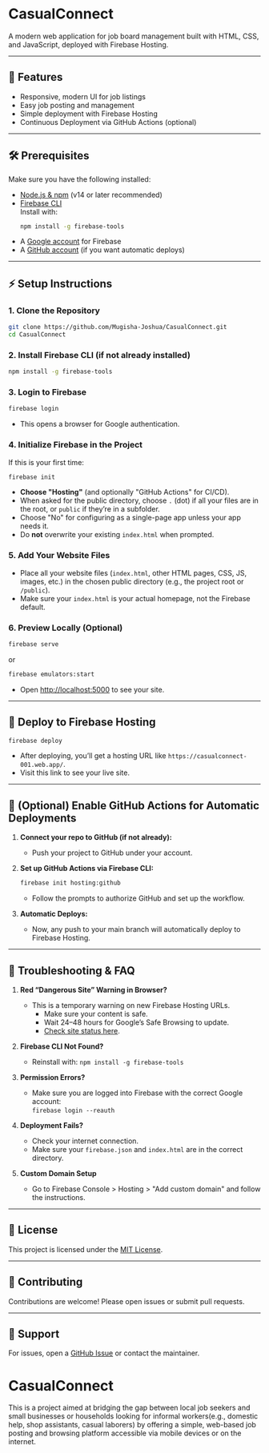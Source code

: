 # CasualConnect

A modern web application for job board management built with HTML, CSS, and JavaScript, deployed with Firebase Hosting.

---

## 🚀 Features

- Responsive, modern UI for job listings
- Easy job posting and management
- Simple deployment with Firebase Hosting
- Continuous Deployment via GitHub Actions (optional)

---

## 🛠 Prerequisites

Make sure you have the following installed:

- [Node.js & npm](https://nodejs.org/) (v14 or later recommended)
- [Firebase CLI](https://firebase.google.com/docs/cli)  
  Install with:  
  ```bash
  npm install -g firebase-tools
  ```
- A [Google account](https://accounts.google.com/) for Firebase
- A [GitHub account](https://github.com/) (if you want automatic deploys)

---

## ⚡️ Setup Instructions

### 1. **Clone the Repository**

```bash
git clone https://github.com/Mugisha-Joshua/CasualConnect.git
cd CasualConnect
```

### 2. **Install Firebase CLI (if not already installed)**

```bash
npm install -g firebase-tools
```

### 3. **Login to Firebase**

```bash
firebase login
```
- This opens a browser for Google authentication.

### 4. **Initialize Firebase in the Project**

If this is your first time:
```bash
firebase init
```
- **Choose "Hosting"** (and optionally "GitHub Actions" for CI/CD).
- When asked for the public directory, choose `.` (dot) if all your files are in the root, or `public` if they’re in a subfolder.
- Choose "No" for configuring as a single-page app unless your app needs it.
- Do **not** overwrite your existing `index.html` when prompted.

### 5. **Add Your Website Files**

- Place all your website files (`index.html`, other HTML pages, CSS, JS, images, etc.) in the chosen public directory (e.g., the project root or `/public`).
- Make sure your `index.html` is your actual homepage, not the Firebase default.

### 6. **Preview Locally (Optional)**

```bash
firebase serve
```
or
```bash
firebase emulators:start
```
- Open [http://localhost:5000](http://localhost:5000) to see your site.

---

## 🚀 Deploy to Firebase Hosting

```bash
firebase deploy
```
- After deploying, you’ll get a hosting URL like `https://casualconnect-001.web.app/`.
- Visit this link to see your live site.

---

## 🔄 (Optional) Enable GitHub Actions for Automatic Deployments

1. **Connect your repo to GitHub (if not already):**
   - Push your project to GitHub under your account.

2. **Set up GitHub Actions via Firebase CLI:**

   ```bash
   firebase init hosting:github
   ```

   - Follow the prompts to authorize GitHub and set up the workflow.

3. **Automatic Deploys:**
   - Now, any push to your main branch will automatically deploy to Firebase Hosting.

---

## 🧩 Troubleshooting & FAQ

1. **Red “Dangerous Site” Warning in Browser?**
   - This is a temporary warning on new Firebase Hosting URLs.  
     - Make sure your content is safe.
     - Wait 24–48 hours for Google’s Safe Browsing to update.
     - [Check site status here](https://transparencyreport.google.com/safe-browsing/search).

2. **Firebase CLI Not Found?**
   - Reinstall with: `npm install -g firebase-tools`

3. **Permission Errors?**
   - Make sure you are logged into Firebase with the correct Google account:  
     `firebase login --reauth`

4. **Deployment Fails?**
   - Check your internet connection.
   - Make sure your `firebase.json` and `index.html` are in the correct directory.

5. **Custom Domain Setup**
   - Go to Firebase Console > Hosting > "Add custom domain" and follow the instructions.

---

## 📜 License

This project is licensed under the [MIT License](LICENSE).

---

## 👏 Contributing

Contributions are welcome! Please open issues or submit pull requests.

---

## 🤝 Support

For issues, open a [GitHub Issue](https://github.com/Mugisha-Joshua/CasualConnect/issues) or contact the maintainer.
# CasualConnect
This is a project aimed at bridging the gap between local job seekers and small businesses or households looking for informal workers(e.g., domestic help, shop assistants, casual laborers) by offering a simple, web-based job posting and browsing platform accessible via mobile devices or on the internet.
